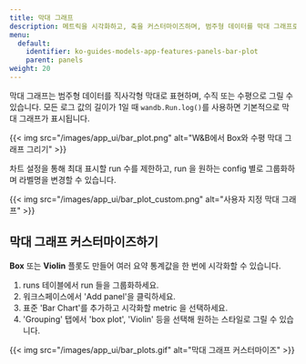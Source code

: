 ```yaml
---
title: 막대 그래프
description: 메트릭을 시각화하고, 축을 커스터마이즈하며, 범주형 데이터를 막대 그래프로 비교하세요.
menu:
  default:
    identifier: ko-guides-models-app-features-panels-bar-plot
    parent: panels
weight: 20
---
```


막대 그래프는 범주형 데이터를 직사각형 막대로 표현하며, 수직 또는 수평으로 그릴 수 있습니다. 모든 로그 값의 길이가 1일 때 `wandb.Run.log()`를 사용하면 기본적으로 막대 그래프가 표시됩니다.

{{< img src="/images/app_ui/bar_plot.png" alt="W&B에서 Box와 수평 막대 그래프 그리기" >}}

차트 설정을 통해 최대 표시할 run 수를 제한하고, run 을 원하는 config 별로 그룹화하며 라벨명을 변경할 수 있습니다.

{{< img src="/images/app_ui/bar_plot_custom.png" alt="사용자 지정 막대 그래프" >}}

## 막대 그래프 커스터마이즈하기

**Box** 또는 **Violin** 플롯도 만들어 여러 요약 통계값을 한 번에 시각화할 수 있습니다.

1. runs 테이블에서 run 들을 그룹화하세요.
2. 워크스페이스에서 'Add panel'을 클릭하세요.
3. 표준 'Bar Chart'를 추가하고 시각화할 metric 을 선택하세요.
4. 'Grouping' 탭에서 'box plot', 'Violin' 등을 선택해 원하는 스타일로 그릴 수 있습니다.

{{< img src="/images/app_ui/bar_plots.gif" alt="막대 그래프 커스터마이즈" >}}
